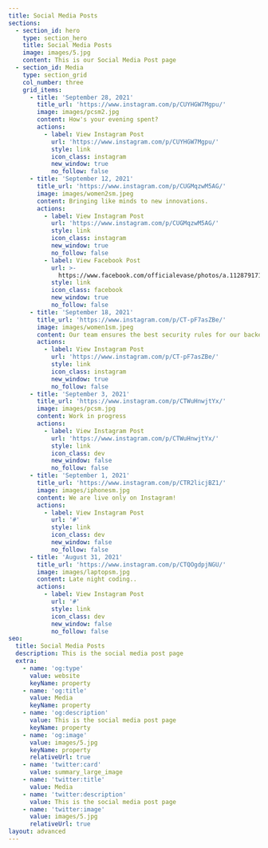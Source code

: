 ```yaml
---
title: Social Media Posts
sections:
  - section_id: hero
    type: section_hero
    title: Social Media Posts
    image: images/5.jpg
    content: This is our Social Media Post page
  - section_id: Media
    type: section_grid
    col_number: three
    grid_items:
      - title: 'September 28, 2021'
        title_url: 'https://www.instagram.com/p/CUYHGW7Mgpu/'
        image: images/pcsm2.jpg
        content: How's your evening spent?
        actions:
          - label: View Instagram Post
            url: 'https://www.instagram.com/p/CUYHGW7Mgpu/'
            style: link
            icon_class: instagram
            new_window: true
            no_follow: false
      - title: 'September 12, 2021'
        title_url: 'https://www.instagram.com/p/CUGMqzwM5AG/'
        image: images/women2sm.jpeg
        content: Bringing like minds to new innovations.
        actions:
          - label: View Instagram Post
            url: 'https://www.instagram.com/p/CUGMqzwM5AG/'
            style: link
            icon_class: instagram
            new_window: true
            no_follow: false
          - label: View Facebook Post
            url: >-
              https://www.facebook.com/officialevase/photos/a.112879171113306/118668647201025/
            style: link
            icon_class: facebook
            new_window: true
            no_follow: false
      - title: 'September 18, 2021'
        title_url: 'https://www.instagram.com/p/CT-pF7asZBe/'
        image: images/women1sm.jpeg
        content: Our team ensures the best security rules for our backend systems.
        actions:
          - label: View Instagram Post
            url: 'https://www.instagram.com/p/CT-pF7asZBe/'
            style: link
            icon_class: instagram
            new_window: true
            no_follow: false
      - title: 'September 3, 2021'
        title_url: 'https://www.instagram.com/p/CTWuHnwjtYx/'
        image: images/pcsm.jpg
        content: Work in progress
        actions:
          - label: View Instagram Post
            url: 'https://www.instagram.com/p/CTWuHnwjtYx/'
            style: link
            icon_class: dev
            new_window: false
            no_follow: false
      - title: 'September 1, 2021'
        title_url: 'https://www.instagram.com/p/CTR2licjBZ1/'
        image: images/iphonesm.jpg
        content: We are live only on Instagram!
        actions:
          - label: View Instagram Post
            url: '#'
            style: link
            icon_class: dev
            new_window: false
            no_follow: false
      - title: 'August 31, 2021'
        title_url: 'https://www.instagram.com/p/CTQOgdpjNGU/'
        image: images/laptopsm.jpg
        content: Late night coding..
        actions:
          - label: View Instagram Post
            url: '#'
            style: link
            icon_class: dev
            new_window: false
            no_follow: false
seo:
  title: Social Media Posts
  description: This is the social media post page
  extra:
    - name: 'og:type'
      value: website
      keyName: property
    - name: 'og:title'
      value: Media
      keyName: property
    - name: 'og:description'
      value: This is the social media post page
      keyName: property
    - name: 'og:image'
      value: images/5.jpg
      keyName: property
      relativeUrl: true
    - name: 'twitter:card'
      value: summary_large_image
    - name: 'twitter:title'
      value: Media
    - name: 'twitter:description'
      value: This is the social media post page
    - name: 'twitter:image'
      value: images/5.jpg
      relativeUrl: true
layout: advanced
---
```

